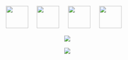 <br/>
<div align="center">
  <img
    src="https://cdn.jsdelivr.net/gh/devicons/devicon@latest/icons/html5/html5-plain.svg"
    width="60px"
  />&nbsp;&nbsp;&nbsp;&nbsp;&nbsp;
  <img
    src="https://cdn.jsdelivr.net/gh/devicons/devicon@latest/icons/css3/css3-plain.svg"
    width="60px"
    />&nbsp;&nbsp;&nbsp;&nbsp;&nbsp;
  <img
    src="https://cdn.jsdelivr.net/gh/devicons/devicon@latest/icons/javascript/javascript-plain.svg"
    width="60px"
  />&nbsp;&nbsp;&nbsp;&nbsp;&nbsp;
  <img
    src="https://cdn.jsdelivr.net/gh/devicons/devicon@latest/icons/react/react-original.svg"
    width="60px"
  />&nbsp;&nbsp;&nbsp;&nbsp;&nbsp;
  <br />
  <br />
  <img
    src="https://github-readme-stats.vercel.app/api?username=earosselot&show_icons=true&theme=react&&hide_border=true"
  />
  <br />
  <br />
  <img
    src="https://github-readme-streak-stats.herokuapp.com/?user=earosselot&&theme=react&&hide_border=true"
  />
</div>

